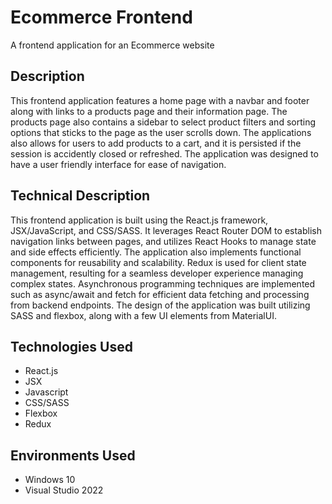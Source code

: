 # Ecommerce Frontend
A frontend application for an Ecommerce website

<h2>Description</h2>
This frontend application features a home page with a navbar and footer along with links to a products page and their information page. The products page also contains a sidebar to select
product filters and sorting options that sticks to the page as the user scrolls down. The applications also allows for users to add products to a cart, and it is persisted if the session 
is accidently closed or refreshed. The application was designed to have a user friendly interface for ease of navigation.

<h2>Technical Description</h2>
This frontend application is built using the React.js framework, JSX/JavaScript, and CSS/SASS. It leverages React Router DOM to establish navigation links between pages, and utilizes React Hooks to 
manage state and side effects efficiently. The application also implements functional components for reusability and scalability. Redux is used for client state management, resulting for a seamless developer
experience managing complex states. Asynchronous programming techniques are implemented such as async/await and fetch for efficient data fetching and processing from backend endpoints. The design
of the application was built utilizing SASS and flexbox, along with a few UI elements from MaterialUI. 

<h2>Technologies Used</h2>
<ul>
  <li>React.js</li>
  <li>JSX</li>
  <li>Javascript</li>
  <li>CSS/SASS</li>
  <li>Flexbox</li>
  <li>Redux</li>
</ul>

<h2>Environments Used</h2>
<ul>
  <li>Windows 10</li>
  <li>Visual Studio 2022</li>
</ul>
